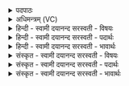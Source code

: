 <details><summary>पदपाठः</summary>

ऊर्क्। अ॒सि॒। आ॒ङ्गि॒र॒सि॒। ऊर्ण॑म्रदा॒ इत्यूर्ण॑ऽम्रदाः। ऊर्ज॑म्। मयि॑। धे॒हि॒। सोम॑स्य। नी॒विः। अ॒सि॒। विष्णोः॑। शर्म॑। अ॒सि॒। शर्म॑। यज॑मानस्य। इन्द्र॑स्य। योनिः॑। अ॒सि॒। सु॒स॒स्या इति॑ सुऽस॒स्याः। कृ॒षीः। कृ॒धि॒। उत्। श्र॒य॒स्व॒। व॒न॒स्प॒ते॒। ऊ॒र्ध्वः। मा॒। पा॒हि॒। अꣳह॑सः। आ। अ॒स्य। य॒ज्ञस्य॑। उ॒दृच॒ इत्यु॒त्ऽऋचः॒। १०।
</details>

<details><summary>अधिमन्त्रम् (VC)</summary>

- यज्ञो देवता
- आङ्गिरस ऋषयः
- निचृद् आर्षी जगती साम्नी त्रिष्टुप्
- निषादः
</details>

<details><summary>हिन्दी - स्वामी दयानन्द सरस्वती  - विषयः</summary>

वह शिल्पविद्या यज्ञ कैसा है, इस विषय का उपदेश अगले मन्त्र में किया है ॥
</details>

<details><summary>हिन्दी - स्वामी दयानन्द सरस्वती  - पदार्थः</summary>

पदार्थान्वयभाषाः -  हे (वनस्पते) प्रकाशनीय विद्याओं का प्रचार करनेवाले विद्वान् मनुष्य ! तू जो (आङ्गिरसि) अग्नि आदि पदार्थों से सिद्ध की हुई (ऊर्णम्रदाः) आच्छादन का प्रकाश वा (ऊर्क्) पराक्रम तथा अन्नादि को करनेवाली शिल्पविद्या (असि) है अथवा जो (ऊर्जम्) पराक्रम वा अन्न आदि को धारण करती (असि) है, जो (सोमस्य) उत्पन्न पदार्थ समूह का (नीविः) संवरण करनेवाली (असि) है, जो (विष्णोः) शिल्पविद्या में व्यापक बुद्धि (यजमानस्य) शिल्पक्रिया को जाननेवाले (इन्द्रस्य) परमैश्वर्य्ययुक्त मनुष्य के (शर्म) सुख का (योनिः) निमित्त (असि) है, जो (अस्य) इस (उदृचः) ऋचाओं के प्रत्यक्ष करनेवाले (यज्ञस्य) शिल्पक्रिया-साध्य यज्ञ की (शर्म) सुख करानेवाली (असि) है, उसको (मयि) शिल्पविद्या को जानने की इच्छा करनेवाले मुझ में (आ धेहि) अच्छे प्रकार धारण कर (सुसस्याः) उत्तम-उत्तम धान्य उत्पन्न करने वा (कृषीः) खेती वा खेंचनेवाली क्रियाओं को (कृधि) सिद्ध कर, (ऊर्ध्वः) ऊपर स्थित होनेवाले (मा) मुझ को (उच्छ्रयस्व) उत्तम धान्यवाली खेती का सेवन कराओ और (अंहसः) पाप वा दुःखों से (पाहि) रक्षा कर, जो विमान आदि यानों और यज्ञ में (वनस्पते) वृक्ष की शाखा ऊँची स्थापन की जाती है, उस को भी (उच्छ्रयस्व) उपयोग में लाओ ॥१०॥
</details>

<details><summary>हिन्दी - स्वामी दयानन्द सरस्वती  - भावार्थः</summary>

भावार्थभाषाः -  मनुष्यों को विद्वानों के सकाश से शिल्पविद्या का साक्षात्कार और प्रचार करके सब मनुष्यों को समृद्धियुक्त करना चाहिये ॥१०॥
</details>

<details><summary>संस्कृत - स्वामी दयानन्द सरस्वती  - विषयः</summary>

स शिल्पविद्यो यज्ञः कीदृशोऽस्तीत्युपदिश्यते ॥
</details>

<details><summary>संस्कृत - स्वामी दयानन्द सरस्वती  - पदार्थः</summary>

पदार्थान्वयभाषाः -  हे वनस्पते विद्वंस्त्वं याङ्गिरस्यूर्णम्रदा ऊर्क् शिल्पविद्यास्ति, योर्जं दधाति, या सोमस्य नीविरस्ति, या विष्णोर्यजमानस्येन्द्रस्य योनिरस्ति। याऽस्योदृचो विष्णोर्यज्ञस्य शर्म सुखकारिकास्ति, तामाधेहि। सुसस्याः कृषीस्कृधि कुरु कारय वोर्ध्वं मामुच्छ्रयस्व सुसस्याः कृषीश्चांहसो मां पाहि, विमानादिषु यानेषु या वनस्पतिरूर्ध्वं स्थाप्यते तमप्युच्छ्रयस्व ॥१०॥
</details>

<details><summary>संस्कृत - स्वामी दयानन्द सरस्वती  - भावार्थः</summary>

भावार्थभाषाः -  मनुष्यैर्विद्वद्भ्यः शिल्पविद्यां साक्षात्कृत्यैतां प्रचार्य्य सर्वे मनुष्याः समृद्धाः कार्य्याः ॥१०॥
</details>